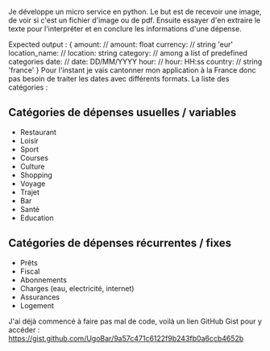 
Je développe un micro service en python. Le but est de recevoir une image, de voir si c'est un fichier d'image ou de pdf. Ensuite essayer d'en extraire le texte pour l'interpréter et en conclure les informations d'une dépense.

Expected output :
{
    amount: // amount: float
    currency: // string 'eur'
    location_name: // location: string
    category: // among a list of predefined categories
    date: // date: DD/MM/YYYY
    hour: // hour: HH:ss
    country: // string 'france'
}
Pour l'instant je vais cantonner mon application à la France donc pas besoin de traiter les dates avec différents formats.
La liste des catégories :
## Catégories de dépenses usuelles / variables
- Restaurant
- Loisir
- Sport
- Courses
- Culture
- Shopping
- Voyage
- Trajet
- Bar
- Santé
- Education

## Catégories de dépenses récurrentes / fixes
- Prêts
- Fiscal
- Abonnements
- Charges (eau, electricité, internet)
- Assurances
- Logement

J'ai déjà commencé à faire pas mal de code, voilà un lien GitHub Gist pour y accéder : https://gist.github.com/UgoBar/9a57c471c6122f9b243fb0a6ccb4652b